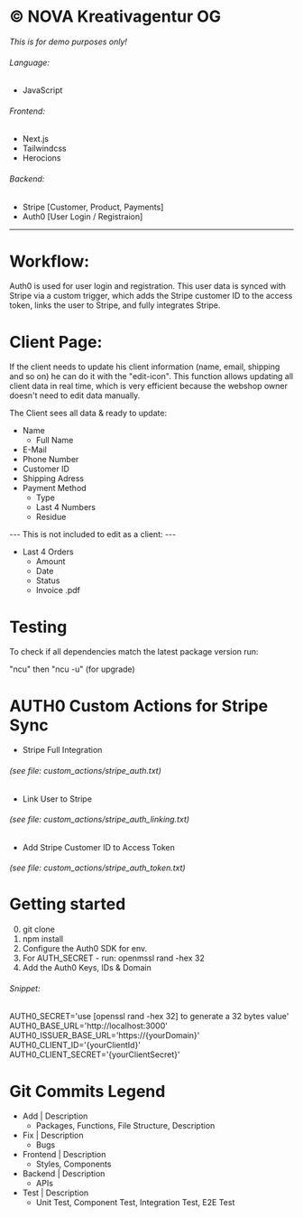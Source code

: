 # © NOVA Kreativagentur OG

_This is for demo purposes only!_

###### Language:

- JavaScript

###### Frontend:

- Next.js
- Tailwindcss
- Herocions

###### Backend:

- Stripe [Customer, Product, Payments]
- Auth0 [User Login / Registraion]

---

# Workflow:

Auth0 is used for user login and registration. This user data is synced with Stripe via a custom trigger, which adds the Stripe customer ID to the access token, links the user to Stripe, and fully integrates Stripe.

# Client Page:

If the client needs to update his client information (name, email, shipping and so on) he can do it with the "edit-icon". This function allows updating all client data in real time, which is very efficient because the webshop owner doesn't need to edit data manually.

The Client sees all data & ready to update:

- Name
  - Full Name
- E-Mail
- Phone Number
- Customer ID
- Shipping Adress
- Payment Method
  - Type
  - Last 4 Numbers
  - Residue

--- This is not included to edit as a client: ---

- Last 4 Orders
  - Amount
  - Date
  - Status
  - Invoice .pdf

# Testing

To check if all dependencies match the latest package version run:

"ncu" then "ncu -u" (for upgrade)

# AUTH0 Custom Actions for Stripe Sync

- Stripe Full Integration

###### (see file: custom_actions/stripe_auth.txt)

- Link User to Stripe

###### (see file: custom_actions/stripe_auth_linking.txt)

- Add Stripe Customer ID to Access Token

###### (see file: custom_actions/stripe_auth_token.txt)

# Getting started

0. git clone
1. npm install
2. Configure the Auth0 SDK for env.
3. For AUTH_SECRET - run: openmssl rand -hex 32
4. Add the Auth0 Keys, IDs & Domain

###### Snippet:

AUTH0_SECRET='use [openssl rand -hex 32] to generate a 32 bytes value'
AUTH0_BASE_URL='http://localhost:3000'
AUTH0_ISSUER_BASE_URL='https://{yourDomain}'
AUTH0_CLIENT_ID='{yourClientId}'
AUTH0_CLIENT_SECRET='{yourClientSecret}'

# Git Commits Legend

- Add | Description
  - Packages, Functions, File Structure, Description
- Fix | Description
  - Bugs
- Frontend | Description
  - Styles, Components
- Backend | Description
  - APIs
- Test | Description
  - Unit Test, Component Test, Integration Test, E2E Test
